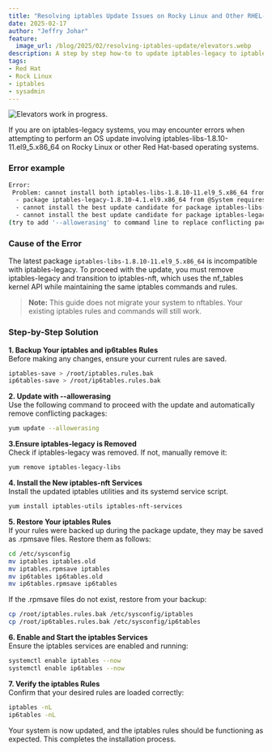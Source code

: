 ```yaml
---
title: "Resolving iptables Update Issues on Rocky Linux and Other RHEL-Based Systems"
date: 2025-02-17
author: "Jeffry Johar"
feature: 
  image_url: /blog/2025/02/resolving-iptables-update/elevators.webp
description: A step by step how-to to update iptables-legacy to iptables-nft 
tags:
- Red Hat
- Rock Linux
- iptables
- sysadmin
---
```


![Elevators work in progress.](/blog/2025/02/resolving-iptables-update/elevators.webp)
<!-- https://www.pexels.com/photo/elevator-and-renovation-27595304/ --> 

If you are on iptables-legacy systems, you may encounter errors when attempting to perform an OS update involving iptables-libs-1.8.10-11.el9_5.x86_64 on Rocky Linux or other Red Hat-based operating systems.

### Error example
```bash
Error:
 Problem: cannot install both iptables-libs-1.8.10-11.el9_5.x86_64 from baseos and iptables-libs-1.8.10-4.el9_4.x86_64 from @System
  - package iptables-legacy-1.8.10-4.1.el9.x86_64 from @System requires (iptables-libs(x86-64) = 1.8.10-4.el9 or iptables-libs(x86-64) = 1.8.10-4.el9_4), but none of the providers can be installed
  - cannot install the best update candidate for package iptables-libs-1.8.10-4.el9_4.x86_64
  - cannot install the best update candidate for package iptables-legacy-1.8.10-4.1.el9.x86_64
(try to add '--allowerasing' to command line to replace conflicting packages or '--skip-broken' to skip uninstallable packages or '--nobest' to use not only best candidate packages)
```	

### Cause of the Error

The latest package `iptables-libs-1.8.10-11.el9_5.x86_64` is incompatible with iptables-legacy. To proceed with the update, you must remove iptables-legacy and transition to iptables-nft, which uses the nf_tables kernel API while maintaining the same iptables commands and rules.

> **Note:** This guide does not migrate your system to nftables. Your existing iptables rules and commands will still work.

### Step-by-Step Solution
**1. Backup Your iptables and ip6tables Rules**
<br>Before making any changes, ensure your current rules are saved.
```bash
iptables-save > /root/iptables.rules.bak
ip6tables-save > /root/ip6tables.rules.bak
```
**2. Update with --allowerasing**
<br>Use the following command to proceed with the update and automatically remove conflicting packages:
```bash
yum update --allowerasing
```
**3.Ensure iptables-legacy is Removed**
<br>Check if iptables-legacy was removed. If not, manually remove it:
```bash
yum remove iptables-legacy-libs
```
**4. Install the New iptables-nft Services**
<br>Install the updated iptables utilities and its systemd service script. 
```bash
yum install iptables-utils iptables-nft-services
```
**5. Restore Your iptables Rules**
<br>If your rules were backed up during the package update, they may be saved as .rpmsave files. Restore them as follows:
```bash
cd /etc/sysconfig
mv iptables iptables.old
mv iptables.rpmsave iptables
mv ip6tables ip6tables.old
mv ip6tables.rpmsave ip6tables
```

If the .rpmsave files do not exist, restore from your backup:
```bash
cp /root/iptables.rules.bak /etc/sysconfig/iptables
cp /root/ip6tables.rules.bak /etc/sysconfig/ip6tables
```

**6. Enable and Start the iptables Services**
<br>Ensure the iptables services are enabled and running:
```bash
systemctl enable iptables --now
systemctl enable ip6tables --now
```

**7. Verify the iptables Rules**
<br>Confirm that your desired rules are loaded correctly:
```bash
iptables -nL
ip6tables -nL
```

Your system is now updated, and the iptables rules should be functioning as expected. This completes the installation process. 


